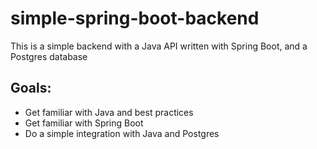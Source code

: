 # simple-spring-boot-backend

This is a simple backend with a Java API written with Spring Boot, and a Postgres database

## Goals:
- Get familiar with Java and best practices
- Get familiar with Spring Boot
- Do a simple integration with Java and Postgres
